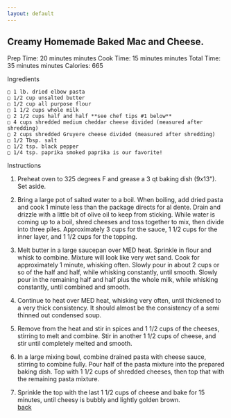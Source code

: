 ```yaml
---
layout: default
---
```


##  Creamy Homemade Baked Mac and Cheese.

Prep Time: 20 minutes minutes
Cook Time: 15 minutes minutes
Total Time: 35 minutes minutes
Calories: 665

Ingredients

    ▢ 1 lb. dried elbow pasta
    ▢ 1/2 cup unsalted butter
    ▢ 1/2 cup all purpose flour
    ▢ 1 1/2 cups whole milk
    ▢ 2 1/2 cups half and half **see chef tips #1 below**
    ▢ 4 cups shredded medium cheddar cheese divided (measured after shredding)
    ▢ 2 cups shredded Gruyere cheese divided (measured after shredding)
    ▢ 1/2 Tbsp. salt
    ▢ 1/2 tsp. black pepper
    ▢ 1/4 tsp. paprika smoked paprika is our favorite!


Instructions

1. Preheat oven to 325 degrees F and grease a 3 qt baking dish (9x13").  Set aside.
   
2. Bring a large pot of salted water to a boil.  When boiling, add dried pasta and cook 1 minute less than the package directs for al dente.  Drain and drizzle with a little bit of olive oil to keep from sticking.
While water is coming up to a boil, shred cheeses and toss together to mix, then divide into three piles.  Approximately 3 cups for the sauce, 1 1/2 cups for the inner layer, and 1 1/2 cups for the topping.

1. Melt butter in a large saucepan over MED heat.  Sprinkle in flour and whisk to combine.  Mixture will look like very wet sand.  Cook for approximately 1 minute, whisking often.  Slowly pour in about 2 cups or so of the half and half, while whisking constantly, until smooth.  Slowly pour in the remaining half and half plus the whole milk, while whisking constantly, until combined and smooth.

2.  Continue to heat over MED heat, whisking very often, until thickened to a very thick consistency.  It should almost be the consistency of a semi thinned out condensed soup.

3.  Remove from the heat and stir in spices and 1 1/2 cups of the cheeses, stirring to melt and combine.  Stir in another 1 1/2 cups of cheese, and stir until completely melted and smooth.
   
4.  In a large mixing bowl, combine drained pasta with cheese sauce, stirring to combine fully.  Pour half of the pasta mixture into the prepared baking dish.  Top with 1 1/2 cups of shredded cheeses, then top that with the remaining pasta mixture.

7.  Sprinkle the top with the last 1 1/2 cups of cheese and bake for 15 minutes, until cheesy is bubbly and lightly golden brown.  
[back](../recipes.html)


